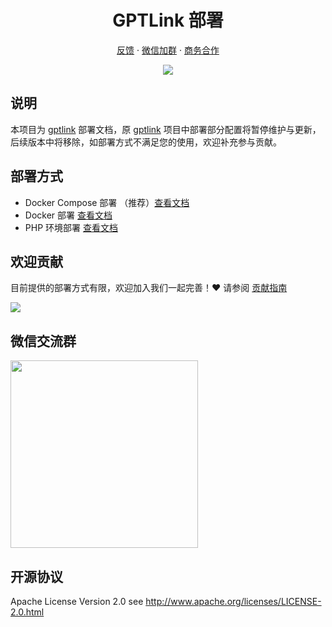 <div align="center">
  <h1 align="center">GPTLink 部署</h1>

  [反馈](https://github.com/gptlink/gptlink-deploy/issues) · [微信加群](./docs/images/qrcode.png) · [商务合作](./docs/images/qrcode.png)

  <img src="https://github.com/gptlink/gptlink/assets/1472352/98a5012b-3111-4c50-bd36-c8eabf17f6e7" />
 
</div>

## 说明
本项目为 [gptlink](https://github.com/gptlink/gptlink) 部署文档，原 [gptlink](https://github.com/gptlink/gptlink) 项目中部署部分配置将暂停维护与更新，后续版本中将移除，如部署方式不满足您的使用，欢迎补充参与贡献。

## 部署方式

- Docker Compose 部署 （推荐）[查看文档](./docker-compose/README.md)
- Docker 部署 [查看文档](./docker/README.md)
- PHP 环境部署 [查看文档](./php/README.md)


## 欢迎贡献

目前提供的部署方式有限，欢迎加入我们一起完善！:heart: 请参阅 [贡献指南](./CONTRIBUTING.md)

<a href="https://github.com/gptlink/gptlink-deploy/graphs/contributors">
  <img src="https://contrib.rocks/image?repo=gptlink/gptlink-deploy" />
</a>

## 微信交流群
<img src="https://github.com/gptlink/gptlink/assets/1472352/904f0b13-b4d7-4fba-867b-c9ad170336cc" width="300" />

## 开源协议
Apache License Version 2.0 see http://www.apache.org/licenses/LICENSE-2.0.html
